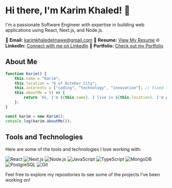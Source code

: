 # Hi there, I'm Karim Khaled! 👋

I'm a passionate Software Engineer with expertise in building web applications using React, Next.js, and Node.js.

📧 **Email:** [karimkhaledelmawe@gmail.com](mailto:karimkhaledelmawe@gmail.com)
📄 **Resume:** [View My Resume](https://docs.google.com/document/d/1JOPXu8fxs2WfmQsEOkvHwhEfknSWOv26/edit)
🌐 **LinkedIn:** [Connect with me on LinkedIn]([https://www.linkedin.com/in/yourlinkedinprofile](https://www.linkedin.com/in/karimkhaled0/))
📝 **Portfolio:** [Check out my Portfolio](https://www.karimkhaled.software/)

## About Me

```javascript
function Karim() {
    this.name = "Karim";
    this.location = "6 of October City";
    this.interests = ["coding", "technology", "innovation"]; // Fixed the quotes here
    this.aboutMe = () => {
        return `Hi, I'm ${this.name}. I live in ${this.location}. I'm passionate about ${this.interests.join(', ')} and always excited to explore new horizons in the tech world.`;
    };
}

const karim = new Karim();
console.log(karim.aboutMe());
```

## Tools and Technologies

Here are some of the tools and technologies I love working with:

![React](https://github.com/tandpfun/skill-icons/blob/main/icons/React-Dark.svg)
![Next.js](https://github.com/tandpfun/skill-icons/blob/main/icons/NextJS-Dark.svg)
![Node.js](https://github.com/tandpfun/skill-icons/blob/main/icons/NodeJS-Dark.svg)
![JavaScript](https://github.com/tandpfun/skill-icons/blob/main/icons/JavaScript.svg)
![TypeScript](https://github.com/tandpfun/skill-icons/blob/main/icons/TypeScript.svg)
![MongoDB](https://github.com/tandpfun/skill-icons/blob/main/icons/MongoDB.svg)
![PostgreSQL](https://github.com/tandpfun/skill-icons/blob/main/icons/PostgreSQL-Dark.svg)
![Git](https://github.com/tandpfun/skill-icons/blob/main/icons/Git.svg)

Feel free to explore my repositories to see some of the projects I've been working on!

